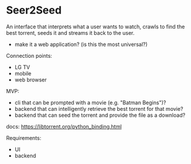 # Seer2Seed
An interface that interprets what a user wants to watch, crawls to find the best torrent, seeds it and streams it back to the user.
- make it a web application? (is this the most universal?)

Connection points:
- LG TV
- mobile
- web browser


MVP:
- cli that can be prompted with a movie (e.g. "Batman Begins")?
- backend that can intelligently retrieve the best torrent for that movie?
- backend that can seed the torrent and provide the file as a download?


docs: https://libtorrent.org/python_binding.html


Requirements:
- UI 
- backend



